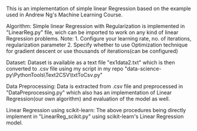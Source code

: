 This is an implementation of simple linear Regression based on the example used in Andrew Ng's Machine Learning Course.

Algorithm:
	Simple linear Regression with Regularization is implemented in "LinearReg.py" file, wich can be imported to work on any kind of linear Regression problems.
	Note:
	1. Configure your learning rate, no. of iterations, regularization parameter
	2. Specify whether to use Optimization technique for gradient descent or use thousands of iterations(can be configured)

Dataset:
	Dataset is available as a text file "ex1data2.txt" which is then converted to .csv file using my script in my repo "data-science-py\PythonTools\Text2CSV\txtToCsv.py"

Data Preprocessing:
	Data is extracted from .csv file and preprocessed in "DataPreprocessing.py" which also has an implementation of Linear Regression(our own algorithm) and evaluation of the model as well.

Linear Regression using scikit-learn:
	The above procedures being directly implement in "LinearReg_scikit.py" using scikit-learn's Linear Regression model. 

